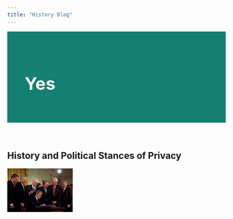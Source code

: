 ```yaml
---
title: "History Blog"
---
```




<div style="padding:40px;
    text-align: left;
    background: #157f71;
    color: white;">
  <h1 style="font-size:40px;">Yes</h1>
</div>
<br><br>

<h2>History and Political Stances of Privacy</h2>

<img id="bush" src="assets/pres-bush-patriot.jpg" style="width:30%;height:20%;">


